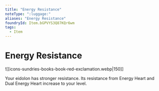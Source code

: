 ```yaml
---
title: "Energy Resistance"
noteType: ":luggage:"
aliases: "Energy Resistance"
foundryId: Item.bGPVYS3Q87KQr6wm
tags:
  - Item
---
```


# Energy Resistance
![[icons-sundries-books-book-red-exclamation.webp|150]]

Your eidolon has stronger resistance. Its resistance from Energy Heart and Dual Energy Heart increase to your level.
